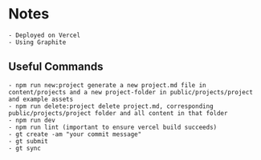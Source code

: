 # Notes

    - Deployed on Vercel
    - Using Graphite

## Useful Commands

    - npm run new:project generate a new project.md file in content/projects and a new project-folder in public/projects/project and example assets
    - npm run delete:project delete project.md, corresponding public/projects/project folder and all content in that folder
    - npm run dev
    - npm run lint (important to ensure vercel build succeeds)
    - gt create -am "your commit message"
    - gt submit
    - gt sync
